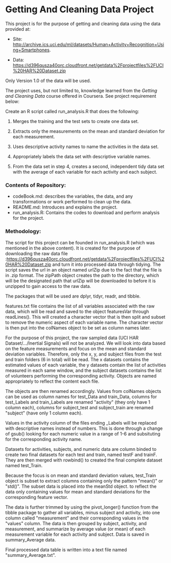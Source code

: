 # Getting And Cleaning Data Project

This project is for the purpose of getting and cleaning data using the data provided at: 

* Site: http://archive.ics.uci.edu/ml/datasets/Human+Activity+Recognition+Using+Smartphones. 

* Data: https://d396qusza40orc.cloudfront.net/getdata%2Fprojectfiles%2FUCI%20HAR%20Dataset.zip


Only Version 1.0 of the data will be used.

The project uses, but not limited to, knowledge learned from the *Getting and Cleaning Data* course offered in Coursera. See project requirement below:

Create an R script called run_analysis.R that does the following:

1. Merges the training and the test sets to create one data set.

2. Extracts only the measurements on the mean and standard deviation for each measurement.

3. Uses descriptive activity names to name the activities in the data set.

4. Appropriately labels the data set with descriptive variable names.

5. From the data set in step 4, creates a second, independent tidy data set with the average of each variable for each activity and each subject.

### Contents of Repository:
* codeBook.md: describes the variables, the data, and any transformations or work performed to clean up the data.
* README.md: Introduces and explains the project.
* run_analysis.R: Contains the codes to download and perform analysis for the project.

### Methodology:

The script for this project can be founded in run_analysis.R (which was mentioned in the above content). It is created for the purpose of downloading the raw data file :https://d396qusza40orc.cloudfront.net/getdata%2Fprojectfiles%2FUCI%20HAR%20Dataset.zip and turn it into processed data through tidying. 
The script saves the url in an object named urlZip due to the fact that the file is in .zip format. The zipPath object creates the path to the directory, which will be the designated path that urlZip will be downloaded to before it is unzipped to gain access to the raw data.

The packages that will be used are dplyr, tidyr, readr, and tibble.

features.txt file contains the list of all variables associated with the raw data, which will be read and saved to the object featuresVar through readLines(). This will created a character vector that is then split and subset to remove the numeric aspect of each variable name. The character vector is then put into the colNames object to be set as column names later.

For the purpose of this project, the raw sampled data (UCI HAR Dataset/.../Inertial Signals) will not be analyzed. We will look into data based on the feature measurements and focus on the mean and standard deviation variables. Therefore, only the x, y, and subject files from the test and train folders (6 in total) will be read. The x datasets contains the estimated values of each variable, the y datasets contain the list of activities measured in each same window, and the subject datasets contains the list of volunteers performing the corresponding activity. Objects are named appropriately to reflect the content each file. 

The objects are then renamed accordingly. Values from colNames objects can be used as column names for test_Data and train_Data, columns for test_Labels and train_Labels are renamed "activity" (they only have 1 column each), columns for subject_test and subject_train are renamed "subject" (have only 1 column each).

Values in the activity column of the files ending _Labels will be replaced with descriptive names instead of numbers. This is done through a change of gsub() looking for each numeric value in a range of 1-6 and subsituting for the corresponding activity name.

Datasets for activities, subjects, and numeric data are column binded to create two final datasets for each test and train, named testF and trainF. They are then merged with rowbind() to created the final complete dataset named test_Train.

Because the focus is on mean and standard deviation values, test_Train object is subset to extract columns containing only the pattern "mean()" or "std()". The subset data is placed into the meanStd object. to reflect the data only containing values for mean and standard deviations for the corresponding feature vector.

The data is further trimmed by using the pivot_longer() function from the tibble package to gather all variables, minus subject and activity, into one column called "measurement" and their corresponding values in the "values" column. The data is then grouped by subject, activity, and measurement, and summarize by average value (or mean) of each measurement variable for each activity and subject. Data is saved in summary_Average data.

Final processed data table is written into a text file named "summary_Average.txt".